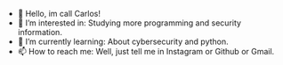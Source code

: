 - 👋 Hello, im call Carlos!
- 👀 I’m interested in: Studying more programming and security information.
- 🌱 I’m currently learning: About cybersecurity and python.
- 📫 How to reach me: Well, just tell me in Instagram or Github or Gmail.
